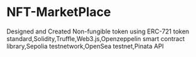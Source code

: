 # NFT-MarketPlace
Designed and Created Non-fungible token using ERC-721 token standard,Solidity,Truffle,Web3.js,Openzeppelin smart contract library,Sepolia testnetwork,OpenSea testnet,Pinata API 
